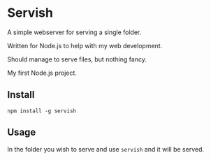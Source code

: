 # Servish

A simple webserver for serving a single folder.

Written for Node.js to help with my web development.

Should manage to serve files, but nothing fancy.

My first Node.js project.

## Install

`npm install -g servish`

## Usage

In the folder you wish to serve and use `servish` and it will be served.

